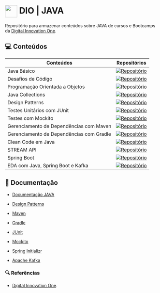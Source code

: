 # <img align="center" width="40px" src="https://hermes.digitalinnovation.one/assets/diome/logo-minimized.png"> DIO | JAVA

Repositório para armazenar conteúdos sobre JAVA de cursos e Bootcamps da [Digital Innovation One](https://www.dio.me/).

## 💻 Conteúdos

| Conteúdos | Repositórios |
| ----- | ------- |
| Java Básico | [![Repositório](https://img.shields.io/badge/Ver%20Material-B07219?style=for-the-badge)](https://github.com/joschonarth/dio-java/tree/main/java-basico) |
| Desafios de Código | [![Repositório](https://img.shields.io/badge/Ver%20Material-B07219?style=for-the-badge)](https://github.com/joschonarth/dio-java/tree/main/java-basico/code-challenges) |
| Programação Orientada a Objetos | [![Repositório](https://img.shields.io/badge/Ver%20Material-B07219?style=for-the-badge)](https://github.com/joschonarth/dio-java/tree/main/banco-digital-poo) |
| Java Collections | [![Repositório](https://img.shields.io/badge/Ver%20Material-B07219?style=for-the-badge)](https://github.com/joschonarth/dio-java/tree/main/java-collections) |
| Design Patterns | [![Repositório](https://img.shields.io/badge/Ver%20Material-B07219?style=for-the-badge)](https://github.com/joschonarth/dio-java/tree/main/java-design-patterns) |
| Testes Unitários com JUnit | [![Repositório](https://img.shields.io/badge/Ver%20Material-B07219?style=for-the-badge)](https://github.com/joschonarth/dio-java/tree/main/java-junit) |
| Testes com Mockito | [![Repositório](https://img.shields.io/badge/Ver%20Material-B07219?style=for-the-badge)](https://github.com/joschonarth/dio-java/tree/main/java-mockito) |
| Gerenciamento de Dependências com Maven | [![Repositório](https://img.shields.io/badge/Ver%20Material-B07219?style=for-the-badge)](https://github.com/joschonarth/dio-java/tree/main/java-maven) |
| Gerenciamento de Dependências com Gradle | [![Repositório](https://img.shields.io/badge/Ver%20Material-B07219?style=for-the-badge)](https://github.com/joschonarth/dio-java/tree/main/java-gradle) |
| Clean Code em Java | [![Repositório](https://img.shields.io/badge/Ver%20Material-B07219?style=for-the-badge)](https://github.com/joschonarth/dio-java/tree/main/java-clean-code) |
| STREAM API  | [![Repositório](https://img.shields.io/badge/Ver%20Material-B07219?style=for-the-badge)](https://github.com/joschonarth/dio-java/tree/main/stream-api) |
| Spring Boot | [![Repositório](https://img.shields.io/badge/Ver%20Material-B07219?style=for-the-badge)](https://github.com/joschonarth/dio-java/tree/main/spring-boot) |
| EDA com Java, Spring Boot e Kafka | [![Repositório](https://img.shields.io/badge/Ver%20Material-B07219?style=for-the-badge)](https://github.com/joschonarth/dio-java/tree/main/java-spring-kafka) |


## 📄 Documentação
- [Documentação JAVA](https://docs.oracle.com/javase/7/docs/api/java/lang/String.html)
- [Design Patterns](https://refactoring.guru/design-patterns)

- [Maven](https://maven.apache.org/)
- [Gradle](https://gradle.org/)
- [JUnit](https://junit.org/junit5/)
- [Mockito](https://site.mockito.org/)
- [Spring Initializr](https://start.spring.io/)
- [Apache Kafka](https://kafka.apache.org/)

### 🔍 Referências
- [Digital Innovation One](https://web.dio.me/).

